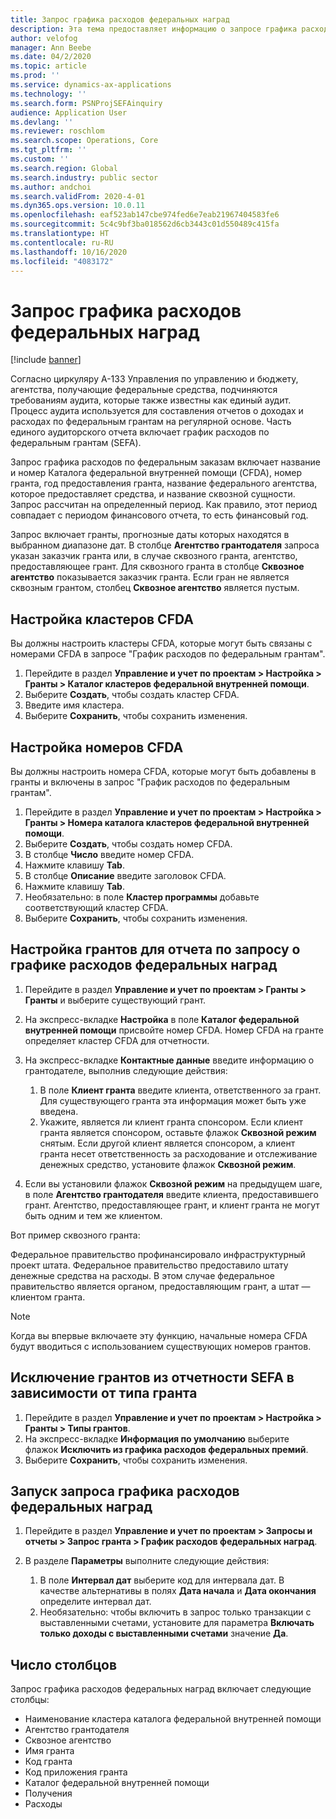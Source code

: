 ```yaml
---
title: Запрос графика расходов федеральных наград
description: Эта тема предоставляет информацию о запросе графика расходов федеральных наград.
author: velofog
manager: Ann Beebe
ms.date: 04/2/2020
ms.topic: article
ms.prod: ''
ms.service: dynamics-ax-applications
ms.technology: ''
ms.search.form: PSNProjSEFAinquiry
audience: Application User
ms.devlang: ''
ms.reviewer: roschlom
ms.search.scope: Operations, Core
ms.tgt_pltfrm: ''
ms.custom: ''
ms.search.region: Global
ms.search.industry: public sector
ms.author: andchoi
ms.search.validFrom: 2020-4-01
ms.dyn365.ops.version: 10.0.11
ms.openlocfilehash: eaf523ab147cbe974fed6e7eab21967404583fe6
ms.sourcegitcommit: 5c4c9bf3ba018562d6cb3443c01d550489c415fa
ms.translationtype: HT
ms.contentlocale: ru-RU
ms.lasthandoff: 10/16/2020
ms.locfileid: "4083172"
---
```

# <a name="schedule-of-expenditures-of-federal-awards-inquiry"></a>Запрос графика расходов федеральных наград

[!include [banner](../includes/banner.md)]

Согласно циркуляру A-133 Управления по управлению и бюджету, агентства, получающие федеральные средства, подчиняются требованиям аудита, которые также известны как единый аудит. Процесс аудита используется для составления отчетов о доходах и расходах по федеральным грантам на регулярной основе. Часть единого аудиторского отчета включает график расходов по федеральным грантам (SEFA).

Запрос графика расходов по федеральным заказам включает название и номер Каталога федеральной внутренней помощи (CFDA), номер гранта, год предоставления гранта, название федерального агентства, которое предоставляет средства, и название сквозной сущности. Запрос рассчитан на определенный период. Как правило, этот период совпадает с периодом финансового отчета, то есть финансовый год.

Запрос включает гранты, прогнозные даты которых находятся в выбранном диапазоне дат. В столбце **Агентство грантодателя** запроса указан заказчик гранта или, в случае сквозного гранта, агентство, предоставляющее грант. Для сквозного гранта в столбце **Сквозное агентство** показывается заказчик гранта. Если гран не является сквозным грантом, столбец **Сквозное агентство** является пустым.

## <a name="set-up-the-cfda-clusters"></a>Настройка кластеров CFDA

Вы должны настроить кластеры CFDA, которые могут быть связаны с номерами CFDA в запросе "График расходов по федеральным грантам".

1. Перейдите в раздел **Управление и учет по проектам \> Настройка \> Гранты \> Каталог кластеров федеральной внутренней помощи**.
2. Выберите **Создать**, чтобы создать кластер CFDA.
3. Введите имя кластера.
4. Выберите **Сохранить**, чтобы сохранить изменения.

## <a name="set-up-cfda-numbers"></a>Настройка номеров CFDA

Вы должны настроить номера CFDA, которые могут быть добавлены в гранты и включены в запрос "График расходов по федеральным грантам".

1. Перейдите в раздел **Управление и учет по проектам \> Настройка \> Гранты \> Номера каталога кластеров федеральной внутренней помощи**.
2. Выберите **Создать**, чтобы создать номер CFDA.
3. В столбце **Число** введите номер CFDA.
4. Нажмите клавишу **Tab**.
5. В столбце **Описание** введите заголовок CFDA.
6. Нажмите клавишу **Tab**.
7. Необязательно: в поле **Кластер программы** добавьте соответствующий кластер CFDA.
8. Выберите **Сохранить**, чтобы сохранить изменения.

## <a name="set-up-grants-to-report-for-the-schedule-of-expenditures-of-federal-awards-inquiry"></a>Настройка грантов для отчета по запросу о графике расходов федеральных наград

1. Перейдите в раздел **Управление и учет по проектам \> Гранты \> Гранты** и выберите существующий грант.
2. На экспресс-вкладке **Настройка** в поле **Каталог федеральной внутренней помощи** присвойте номер CFDA. Номер CFDA на гранте определяет кластер CFDA для отчетности.
3. На экспресс-вкладке **Контактные данные** введите информацию о грантодателе, выполнив следующие действия:

    1. В поле **Клиент гранта** введите клиента, ответственного за грант. Для существующего гранта эта информация может быть уже введена.
    2. Укажите, является ли клиент гранта спонсором. Если клиент гранта является спонсором, оставьте флажок **Сквозной режим** снятым. Если другой клиент является спонсором, а клиент гранта несет ответственность за расходование и отслеживание денежных средство, установите флажок **Сквозной режим**.

4. Если вы установили флажок **Сквозной режим** на предыдущем шаге, в поле **Агентство грантодателя** введите клиента, предоставившего грант. Агентство, предоставляющее грант, и клиент гранта не могут быть одним и тем же клиентом.

Вот пример сквозного гранта:

Федеральное правительство профинансировало инфраструктурный проект штата. Федеральное правительство предоставило штату денежные средства на расходы. В этом случае федеральное правительство является органом, предоставляющим грант, а штат — клиентом гранта.

> [!NOTE] 
> Когда вы впервые включаете эту функцию, начальные номера CFDA будут вводиться с использованием существующих номеров грантов.

## <a name="exclude-grants-from-sefa-reporting-based-on-the-grant-type"></a>Исключение грантов из отчетности SEFA в зависимости от типа гранта

1. Перейдите в раздел **Управление и учет по проектам \> Настройка \> Гранты \> Типы грантов**.
2. На экспресс-вкладке **Информация по умолчанию** выберите флажок **Исключить из графика расходов федеральных премий**.
3. Выберите **Сохранить**, чтобы сохранить изменения.

## <a name="run-the-schedule-of-expenditures-of-federal-awards-inquiry"></a>Запуск запроса графика расходов федеральных наград

1. Перейдите в раздел **Управление и учет по проектам \> Запросы и отчеты \> Запрос гранта \> График расходов федеральных наград**.
2. В разделе **Параметры** выполните следующие действия:

    1. В поле **Интервал дат** выберите код для интервала дат. В качестве альтернативы в полях **Дата начала** и **Дата окончания** определите интервал дат.
    2. Необязательно: чтобы включить в запрос только транзакции с выставленными счетами, установите для параметра **Включать только доходы с выставленными счетами** значение **Да**.

## <a name="columns"></a>Число столбцов

Запрос графика расходов федеральных наград включает следующие столбцы:

- Наименование кластера каталога федеральной внутренней помощи
- Агентство грантодателя
- Сквозное агентство
- Имя гранта
- Код гранта
- Код приложения гранта
- Каталог федеральной внутренней помощи
- Получения
- Расходы
